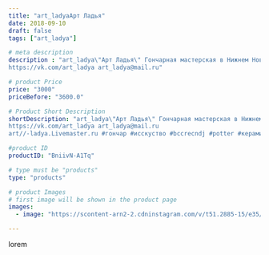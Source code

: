 ```yaml
---
title: "art_ladyaАрт Ладья"
date: 2018-09-10
draft: false
tags: ["art_ladya"]

# meta description
description : "art_ladya\"Арт Ладья\" Гончарная мастерская в Нижнем Новгороде. Изготовление керамики и мастер//-классы по обучению. 
https://vk.com/art_ladya art_ladya@mail.ru"

# product Price
price: "3000"
priceBefore: "3600.0"

# Product Short Description
shortDescription: "art_ladya\"Арт Ладья\" Гончарная мастерская в Нижнем Новгороде. Изготовление керамики и мастер//-классы по обучению. 
https://vk.com/art_ladya art_ladya@mail.ru 
art//-ladya.Livemaster.ru #гончар #исскуство #bccrecndj #potter #керамикадляинтерьера #керамикаручнаяработа #гончарнаямастерская #керамиканазаказ #handmade #okarina #керамика #эксклюзивнаякерамика #music #ceramicar #claygoods #музыка #earthenware #ceramic #design #окарина #ocarina #flute #ceramicart #керамическаяфлейта #флейта #clay #авторскаякерамика"

#product ID
productID: "BniivN-A1Tq"

# type must be "products"
type: "products"

# product Images
# first image will be shown in the product page
images:
  - image: "https://scontent-arn2-2.cdninstagram.com/v/t51.2885-15/e35/41172561_2179401845649684_1315339407199038012_n.jpg?se=7&tp=1&_nc_ht=scontent-arn2-2.cdninstagram.com&_nc_cat=100&_nc_ohc=GOZw19KBCpkAX_8yHao&ccb=7-4&oh=22bac33dc6b8629995d6a48a9c5dc807&oe=6085196D&_nc_sid=86f79a&ig_cache_key=MTg2NTIwNTk3NDA4MDY0MDIzNA%3D%3D.2-ccb7-4"

---
```

lorem
